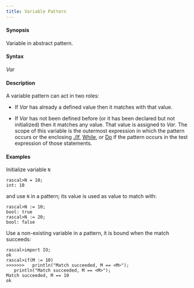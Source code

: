 ```yaml
---
title: Variable Pattern
---
```


#### Synopsis

Variable in abstract pattern.

#### Syntax

_Var_

#### Description

A variable pattern can act in two roles:

* If _Var_ has already a defined value then it matches with that value.

*  If _Var_ has not been defined before (or it has been declared but not initialized) then it matches any value. 
    That value is assigned to _Var_. The scope of this variable is the outermost expression in which the pattern occurs
or the enclosing [./If](../../../Rascal/Statements/If/), [While](../../../Rascal/Statements/While/), or [Do](../../../Rascal/Statements/Do/) if the pattern occurs in the test expression of those statements.

#### Examples

Initialize variable `N`

```rascal-shell 
rascal>N = 10;
int: 10
```
and use `N` in a pattern; its value is used as value to match with:

```rascal-shell ,continue
rascal>N := 10;
bool: true
rascal>N := 20;
bool: false
```
Use a non-existing variable in a pattern, it is bound when the match succeeds:

```rascal-shell ,continue
rascal>import IO;
ok
rascal>if(M := 10)
>>>>>>>   println("Match succeeded, M == <M>");
   println("Match succeeded, M == <M>");
Match succeeded, M == 10
ok
```


